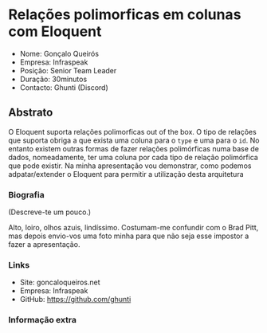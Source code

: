 # Relações polimorficas em colunas com Eloquent

* Nome: Gonçalo Queirós
* Empresa: Infraspeak
* Posição: Senior Team Leader
* Duração: 30minutos
* Contacto: Ghunti (Discord)

## Abstrato

O Eloquent suporta relações polimorficas out of the box. O tipo de relações que suporta obriga a que exista uma coluna para o `type` e uma para o `id`.
No entanto existem outras formas de fazer relações polimórficas numa base de dados, nomeadamente, ter uma coluna por cada tipo de relação polimórfica que pode existir.
Na minha apresentação vou demonstrar, como podemos adpatar/extender o Eloquent para permitir a utilização desta arquitetura

### Biografia

(Descreve-te um pouco.)

Alto, loiro, olhos azuis, lindíssimo. Costumam-me confundir com o Brad Pitt, mas depois envio-vos uma foto minha para que não seja esse impostor a fazer a apresentação.

### Links

* Site: goncaloqueiros.net
* Empresa: Infraspeak
* GitHub: https://github.com/ghunti

### Informação extra
